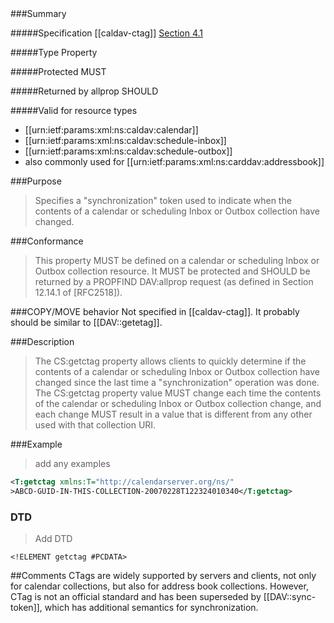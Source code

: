 <!-- --- title: http://calendarserver.org/ns/:getctag -->

<div id="summary-box" markdown="1">
###Summary

#####Specification
[[caldav-ctag]]
[Section 4.1](http://svn.calendarserver.org/repository/calendarserver/CalendarServer/trunk/doc/Extensions/caldav-ctag.txt)

#####Type
Property

#####Protected
MUST

#####Returned by allprop
SHOULD

#####Valid for resource types

* [[urn:ietf:params:xml:ns:caldav:calendar]]
* [[urn:ietf:params:xml:ns:caldav:schedule-inbox]]
* [[urn:ietf:params:xml:ns:caldav:schedule-outbox]]
* also commonly used for [[urn:ietf:params:xml:ns:carddav:addressbook]]
</div>

###Purpose
> Specifies a "synchronization" token used to indicate when the contents of a calendar or scheduling Inbox or Outbox collection have changed.

###Conformance
> This property MUST be defined on a calendar or scheduling Inbox or Outbox collection resource.  It MUST be protected and SHOULD be returned by a PROPFIND DAV:allprop request (as defined in Section 12.14.1 of [RFC2518]).

###COPY/MOVE behavior
Not specified in [[caldav-ctag]]. It probably should be similar to [[DAV::getetag]].

###Description
> The CS:getctag property allows clients to quickly determine if the contents of a calendar or scheduling Inbox or Outbox collection have changed since the last time a "synchronization" operation was done. The CS:getctag property value MUST change each time the contents of the calendar or scheduling Inbox or Outbox collection change, and each change MUST result in a value that is different from any other used with that collection URI.

###Example
> add any examples
>
```xml
<T:getctag xmlns:T="http://calendarserver.org/ns/"
>ABCD-GUID-IN-THIS-COLLECTION-20070228T122324010340</T:getctag>
```

### DTD
> Add DTD
```
<!ELEMENT getctag #PCDATA>
```

##Comments
CTags are widely supported by servers and clients, not only for calendar collections, but also for address book collections. However, CTag is not an official standard and has been superseded by [[DAV::sync-token]], which has additional semantics for synchronization.